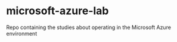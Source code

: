 # microsoft-azure-lab
Repo containing the studies about operating in the Microsoft Azure environment
